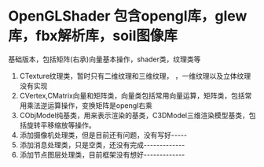 # OpenGLShader 包含opengl库，glew库，fbx解析库，soil图像库
基础版本，包括矩阵(右承)向量基本操作，shader类，纹理类等
1. CTexture纹理类，暂时只有二维纹理和三维纹理， ，一维纹理以及立体纹理没有实现
2. CVertex,CMatrix向量和矩阵类，向量类包括常用向量运算，矩阵类，包括常用乘法逆运算操作，变换矩阵是opengl右乘
3. CObjModel纯基类，用来表示渲染的基类，C3DModel三维渲染模型基类，包括旋转平移缩放等操作。
4. 添加摄像机处理类，但是目前还有问题，没有写好-----
5. 添加消息处理类，只是空类，还没有完成-------------
6. 添加节点图层处理类，目前框架没有想好-------------